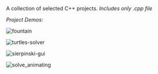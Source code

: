 A collection of selected C++ projects.
*Includes only .cpp file* 

*Project Demos:*

![fountain](https://github.com/graciellya/CplusplusProjects/assets/140670971/0df14722-9669-4261-b353-03a4f60da218)

![turtles-solver](https://github.com/graciellya/CplusplusProjects/assets/140670971/c1ff2382-857c-4a9d-ab9f-197ad5090f2a)

![sierpinski-gui](https://github.com/graciellya/CplusplusProjects/assets/140670971/15f67dea-e615-412e-b75f-350cb3745272)

![solve_animating](https://github.com/graciellya/CplusplusProjects/assets/140670971/0d35e3fa-e3d4-43fe-9f28-33b20344cfdf)



